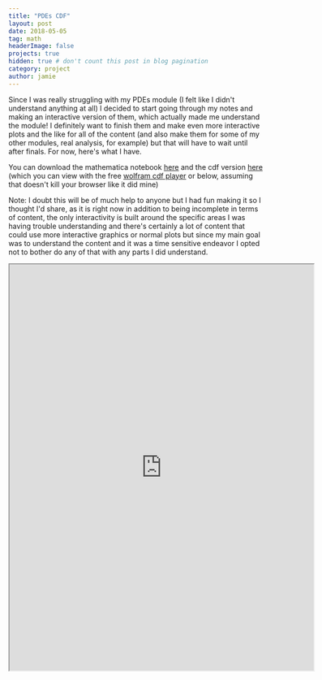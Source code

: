 ```yaml
---
title: "PDEs CDF"
layout: post
date: 2018-05-05
tag: math
headerImage: false
projects: true
hidden: true # don't count this post in blog pagination
category: project
author: jamie
---
```


Since I was really struggling with my PDEs module (I felt like I didn't understand anything at all) I decided to start going through my notes and making an interactive version of them, which actually made me understand the module! I definitely want to finish them and make even more interactive plots and the like for all of the content (and also make them for some of my other modules, real analysis, for example) but that will have to wait until after finals. For now, here's what I have. 

You can download the mathematica notebook [here](jamiecayley.github.io/assets/PDEs.nb) and the cdf version [here](jamiecayley.github.io/assets/PDEs.cdf) (which you can view with the free [wolfram cdf player](https://www.wolfram.com/cdf-player/) or below, assuming that doesn't kill your browser like it did mine)

Note: I doubt this will be of much help to anyone but I had fun making it so I thought I'd share, as it is right now in addition to being incomplete in terms of content, the only interactivity is built around the specific areas I was having trouble understanding and there's certainly a lot of content that could use more interactive graphics or normal plots but since my main goal was to understand the content and it was a time sensitive endeavor I opted not to bother do any of that with any parts I did understand. 


<iframe src="https://www.wolframcloud.com/objects/17a9603c-d544-4cdd-8270-8fd943d59f5b?_embed=iframe" width="600" height="800"></iframe>

